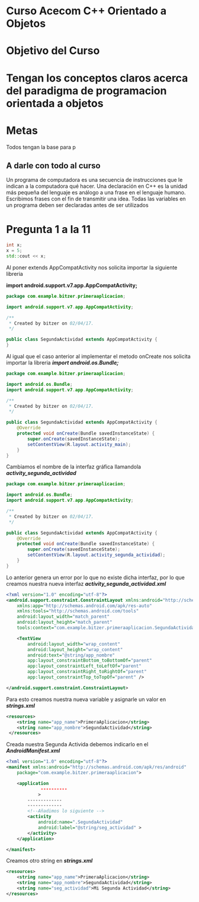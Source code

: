 # Curso Acecom C++ Orientado a Objetos
# Objetivo del Curso 

Tengan los conceptos claros acerca del paradigma de programacion orientada a objetos
============
# Metas 
Todos tengan la base para p

## A darle con todo al curso

Un programa de computadora es una secuencia de instrucciones que le indican a la computadora qué hacer.
Una declaración en C++ es la unidad más pequeña del lenguaje es análogo a una frase en el lenguaje humano. Escribimos frases con el fin de transmitir una idea.
Todas las variables en un programa deben ser declaradas antes de ser utilizados
# Pregunta 1 a la 11
```c++
int x;
x = 5;
std::cout << x;
```
Al poner extends AppCompatActivity nos solicita importar la siguiente libreria 

**import android.support.v7.app.AppCompatActivity;**
```java
package com.example.bitzer.primeraaplicacion;

import android.support.v7.app.AppCompatActivity;

/**
 * Created by bitzer on 02/04/17.
 */

public class SegundaActividad extends AppCompatActivity {
}
```
Al igual que el caso anterior al implementar el metodo onCreate nos solicita importar la libreria 
***import android.os.Bundle;***
```java
package com.example.bitzer.primeraaplicacion;

import android.os.Bundle;
import android.support.v7.app.AppCompatActivity;

/**
 * Created by bitzer on 02/04/17.
 */

public class SegundaActividad extends AppCompatActivity {
    @Override
    protected void onCreate(Bundle savedInstanceState) {
        super.onCreate(savedInstanceState);
        setContentView(R.layout.activity_main);
    }
}
```
Cambiamos el nombre de la interfaz gráfica llamandola 
***activity_segunda_actividad***
```java
package com.example.bitzer.primeraaplicacion;

import android.os.Bundle;
import android.support.v7.app.AppCompatActivity;

/**
 * Created by bitzer on 02/04/17.
 */

public class SegundaActividad extends AppCompatActivity {
    @Override
    protected void onCreate(Bundle savedInstanceState) {
        super.onCreate(savedInstanceState);
        setContentView(R.layout.activity_segunda_actividad);
    }
}
```
Lo anterior genera un error por lo que no existe dicha interfaz, por lo que creamos nuestra nueva interfaz
***activity_segunda_actividad.xml***
```xml
<?xml version="1.0" encoding="utf-8"?>
<android.support.constraint.ConstraintLayout xmlns:android="http://schemas.android.com/apk/res/android"
    xmlns:app="http://schemas.android.com/apk/res-auto"
    xmlns:tools="http://schemas.android.com/tools"
    android:layout_width="match_parent"
    android:layout_height="match_parent"
    tools:context="com.example.bitzer.primeraaplicacion.SegundaActividad">

    <TextView
        android:layout_width="wrap_content"
        android:layout_height="wrap_content"
        android:text="@string/app_nombre"
        app:layout_constraintBottom_toBottomOf="parent"
        app:layout_constraintLeft_toLeftOf="parent"
        app:layout_constraintRight_toRightOf="parent"
        app:layout_constraintTop_toTopOf="parent" />

</android.support.constraint.ConstraintLayout>
```
Para esto creamos nuestra nueva variable y asignarle un valor en ***strings.xml***
```xml
<resources>
    <string name="app_name">PrimeraAplicacion</string>
    <string name="app_nombre">SegundaActividad</string>
 </resources>
 ```
 Creada nuestra Segunda Activida debemos indicarlo en el ***AndroidManifest.xml***
```xml
<?xml version="1.0" encoding="utf-8"?>
<manifest xmlns:android="http://schemas.android.com/apk/res/android"
    package="com.example.bitzer.primeraaplicacion">

    <application
             ----------
            >
        -------------
        -------------
        <!--Añadimos lo siguiente -->
        <activity
            android:name=".SegundaActividad"
            android:label="@string/seg_actividad" >
        </activity>
    </application>

</manifest>
```
Creamos otro string en ***strings.xml***
```xml
<resources>
    <string name="app_name">PrimeraAplicacion</string>
    <string name="app_nombre">SegundaActividad</string>
    <string name="seg_actividad">Mi Segunda Actividad</string>
</resources>
```
